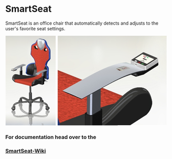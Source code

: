 # SmartSeat

SmartSeat is an office chair that automatically detects and adjusts to the user's favorite seat settings.

![](/docs/images/readme/readme_seat_and_armrest.jpg)

### For documentation head over to the
### [SmartSeat-Wiki](https://github.com/IoT-Lab-Minden/smart-seat/wiki)